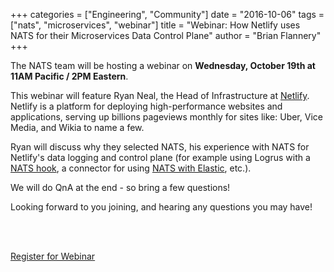 +++
categories = ["Engineering", "Community"]
date = "2016-10-06"
tags = ["nats", "microservices", "webinar"]
title = "Webinar: How Netlify uses NATS for their Microservices Data Control Plane"
author = "Brian Flannery"
+++

The NATS team will be hosting a webinar on **Wednesday, October 19th at 11AM Pacific / 2PM Eastern**.

This webinar will feature Ryan Neal, the Head of Infrastructure at [Netlify](https://www.netlify.com/). Netlify is a platform for deploying high-performance websites and applications, serving up billions pageviews monthly for sites like: Uber, Vice Media, and Wikia to name a few.

Ryan will discuss why they selected NATS, his experience with NATS for Netlify's data logging and control plane (for example using Logrus with a [NATS hook](https://github.com/netlify/messaging/blob/master/nats_logrus_hook.go), a connector for using [NATS with Elastic](https://github.com/netlify/elastinats), etc.).

We will do QnA at the end - so bring a few questions!

Looking forward to you joining, and hearing any questions you may have!

<br>
<br>

<a target="_blank" href="https://attendee.gotowebinar.com/register/8535732345039837188" class="btn btn-primary btn-lg btn-block">Register for Webinar</a>
